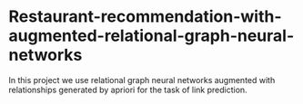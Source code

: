 # Restaurant-recommendation-with-augmented-relational-graph-neural-networks
In this project we use relational graph neural networks augmented with relationships generated by apriori for the task of link prediction.
